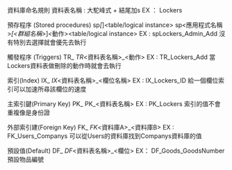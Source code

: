 ﻿資料庫命名規則
資料表名稱 : 大駝峰式 + 結尾加s
	EX ： Lockers

預存程序 (Stored procedures)
	sp<App Name>_[<Group Name >_]<Action><table/logical instance>
	sp<應用程式名稱>_[<群組名稱>_]<動作><table/logical instance>
	EX : spLockers_Admin_Add
	沒有特別去選擇就會優先去執行

觸發程序 (Triggers)
	TR_<TableName>_<action>
	TR_<資料表名稱>_<動作>
	EX : TR_Lockers_Add
	當Lockers資料表做刪除的動作時就會去執行


 索引(Index)
	IX_<TableName>_<columns separated by _>
	IX_<資料表名稱>_<欄位名稱>
 	EX : IX_Lockers_ID
	給一個欄位索引可以加速所尋該欄位的速度

主索引鍵(Primary Key)
	PK_<TableName>
	PK_<資料表名稱>
	EX : PK_Lockers
	索引的值不會重複像是身份證

 外部索引建(Foreign Key)
	FK_<TableName1>_<TableName2>
	FK_<資料庫A>_<資料庫B>
  	EX : FK_Users_Companys
	可以從Users的資料庫找到Companys資料庫的值

預設值(Default)
	DF_<TableName>_<ColumnName>
	DF_<資料表名稱>_<欄位>
	EX： DF_Goods_GoodsNumber
	預設物品編號


